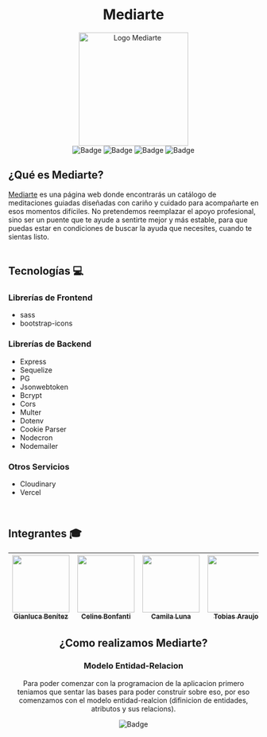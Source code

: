 <h1 align="center">
  Mediarte
</h1>

<p align="center">
  <img width="220" height="228" alt="Logo Mediarte" src="https://github.com/user-attachments/assets/29f7ea95-16d7-4fb1-9d69-fc15b5f5baa8">
  <br>
  <img alt="Badge" src="https://img.shields.io/badge/html5-%23E34F26.svg?&style=for-the-badge&logo=html5&logoColor=white"/>
  <img alt="Badge" src="https://img.shields.io/badge/SASS-hotpink.svg?style=for-the-badge&logo=SASS&logoColor=white"/>
  <img alt="Badge" src="https://img.shields.io/badge/JavaScript-eed718.svg?&style=for-the-badge&logo=javascript&logoColor=white"/>
  <img alt="Badge" src="https://img.shields.io/badge/node.js-6DA55F?style=for-the-badge&logo=node.js&logoColor=white"/>
</p>

## ¿Qué es Mediarte?

[Mediarte](https://mediarte.vercel.app) es una página web donde encontrarás un catálogo de meditaciones guiadas diseñadas con cariño y cuidado para acompañarte en esos momentos difíciles. No pretendemos reemplazar el apoyo profesional, sino ser un puente que te ayude a sentirte mejor y más estable, para que puedas estar en condiciones de buscar la ayuda que necesites, cuando te sientas listo.
<br><br>

## Tecnologías :computer:
<div>
  <h3>Librerías de Frontend</h3>
  <ul>
    <li>sass</li>
    <li>bootstrap-icons</li>
  </ul>
  
  <h3>Librerías de Backend</h3>
  <ul>
    <li>Express</li>
    <li>Sequelize</li>
    <li>PG</li>
    <li>Jsonwebtoken</li>
    <li>Bcrypt</li>
    <li>Cors</li>
    <li>Multer</li>
    <li>Dotenv</li>
    <li>Cookie Parser</li>
    <li>Nodecron</li>
    <li>Nodemailer</li>
  </ul>
  
  <h3>Otros Servicios</h3>
  <ul>
    <li>Cloudinary</li>
    <li>Vercel</li>
  </ul>
</div>
<br>

## Integrantes :mortar_board:

<div align="center">

| [<img src="https://avatars.githubusercontent.com/u/166168478?v=4" width=115><br><sub>Gianluca Benítez</sub>](https://github.com/GianlucaBenitez) | [<img src="https://avatars.githubusercontent.com/u/121590933?v=4" width=115><br><sub>Celine Bonfanti</sub>](https://github.com/celipomi) | [<img src="https://avatars.githubusercontent.com/u/164538922?v=4" width=115><br><sub>Camila Luna</sub>](https://github.com/misaprostol) | [<img src="https://avatars.githubusercontent.com/u/166183514?v=4" width=115><br><sub>Tobias Araujo</sub>](https://github.com/toarauj) |
  | :---: | :---: | :---: | :---: |

## ¿Como realizamos Mediarte?
<h3>Modelo Entidad-Relacion</h3>
Para poder comenzar con la programacion de la aplicacion primero teniamos que sentar las bases para poder construir sobre eso, por eso comenzamos con el modelo entidad-realcion (difinicion de entidades, atributos y sus relacions).
<p align="center">
  <img alt="Badge" src=""/>
</p>

</div>
<br><br>
